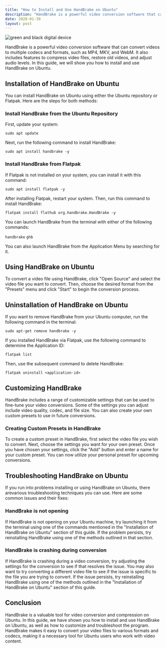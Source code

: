 ```yaml
---
title: "How to Install and Use HandBrake on Ubuntu"
description: "HandBrake is a powerful video conversion software that can convert videos to multiple codecs and formats, such as MP4, MKV, and WebM. It also includes features to compress video files, restore old videos, and adjust audio levels. In this guide, we will show you how to install and use HandBrake on Ubuntu."
date: 2020-01-30
layout: post
---
```


<article>
  <img alt="green and black digital device" src="https://images.unsplash.com/photo-1629654291663-b91ad427698f?crop=entropy&amp;cs=tinysrgb&amp;fit=max&amp;fm=jpg&amp;ixid=Mnw0NDU0ODN8MHwxfHNlYXJjaHwxfHxIb3clMjB0byUyMEluc3RhbGwlMjBhbmQlMjBVc2UlMjBIYW5kQnJha2UlMjBvbiUyMFVidW50dXxlbnwwfDB8fHwxNjgzNjYwOTU4&amp;ixlib=rb-4.0.3&amp;q=80&amp;w=1080"/>
  <p>HandBrake is a powerful video conversion software that can convert videos to multiple codecs and formats, such as MP4, MKV, and WebM. It also includes features to compress video files, restore old videos, and adjust audio levels. In this guide, we will show you how to install and use HandBrake on Ubuntu.</p>
  <h2>Installation of HandBrake on Ubuntu</h2>
  <p>You can install HandBrake on Ubuntu using either the Ubuntu repository or Flatpak. Here are the steps for both methods:</p>
  <h3>Install HandBrake from the Ubuntu Repository</h3>
  <p>First, update your system:</p>
  <code>sudo apt update</code>
  <p>Next, run the following command to install HandBrake:</p>
  <code>sudo apt install handbrake -y</code>
  <h3>Install HandBrake from Flatpak</h3>
  <p>If Flatpak is not installed on your system, you can install it with this command:</p>
  <code>sudo apt install flatpak -y</code>
  <p>After installing Flatpak, restart your system. Then, run this command to install HandBrake:</p>
  <code>flatpak install flathub org.handbrake.HandBrake -y</code>
  <p>You can launch HandBrake from the terminal with either of the following commands:</p>
  <code>handbrake</code>
  <code>ghb</code>
  <p>You can also launch HandBrake from the Application Menu by searching for it.</p>
  <h2>Using HandBrake on Ubuntu</h2>
  <p>To convert a video file using HandBrake, click "Open Source" and select the video file you want to convert. Then, choose the desired format from the "Presets" menu and click "Start" to begin the conversion process.</p>
  <h2>Uninstallation of HandBrake on Ubuntu</h2>
  <p>If you want to remove HandBrake from your Ubuntu computer, run the following command in the terminal:</p>
  <code>sudo apt-get remove handbrake -y</code>
  <p>If you installed HandBrake via Flatpak, use the following command to determine the Application ID:</p>
  <code>flatpak list</code>
  <p>Then, use the subsequent command to delete HandBrake:</p>
  <code>flatpak uninstall &lt;application-id&gt;</code>
  <h2>Customizing HandBrake</h2>
  <p>HandBrake includes a range of customizable settings that can be used to fine-tune your video conversions. Some of the settings you can adjust include video quality, codec, and file size. You can also create your own custom presets to use in future conversions.</p>
  <h3>Creating Custom Presets in HandBrake</h3>
  <p>To create a custom preset in HandBrake, first select the video file you wish to convert. Next, choose the settings you want for your own preset. Once you have chosen your settings, click the "Add" button and enter a name for your custom preset. You can now utilize your personal preset for upcoming conversions.</p>
  <h2>Troubleshooting HandBrake on Ubuntu</h2>
  <p>If you run into problems installing or using HandBrake on Ubuntu, there arevarious troubleshooting techniques you can use. Here are some common issues and their fixes:</p>
  <h3>HandBrake is not opening</h3>
  <p>If HandBrake is not opening on your Ubuntu machine, try launching it from the terminal using one of the commands mentioned in the "Installation of HandBrake on Ubuntu" section of this guide. If the problem persists, try reinstalling HandBrake using one of the methods outlined in that section.</p>
  <h3>HandBrake is crashing during conversion</h3>
  <p>If HandBrake is crashing during a video conversion, try adjusting the settings for the conversion to see if that resolves the issue. You may also want to try converting a different video file to see if the issue is specific to the file you are trying to convert. If the issue persists, try reinstalling HandBrake using one of the methods outlined in the "Installation of HandBrake on Ubuntu" section of this guide.</p>
  <h2>Conclusion</h2>
  <p>HandBrake is a valuable tool for video conversion and compression on Ubuntu. In this guide, we have shown you how to install and use HandBrake on Ubuntu, as well as how to customize and troubleshoot the program. HandBrake makes it easy to convert your video files to various formats and codecs, making it a necessary tool for Ubuntu users who work with video content.</p>
</article>